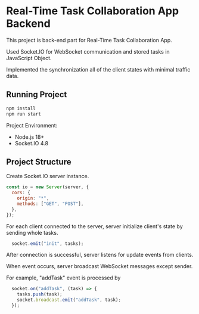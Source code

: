 # Real-Time Task Collaboration App Backend

This project is back-end part for Real-Time Task Collaboration App.

Used Socket.IO for WebSocket communication and stored tasks in JavaScript Object.

Implemented the synchronization all of the client states with minimal traffic data.

## Running Project

```bash
npm install
npm run start
```

Project Environment:

- Node.js 18+
- Socket.IO 4.8

## Project Structure

Create Socket.IO server instance.

```javascript
const io = new Server(server, {
  cors: {
    origin: "*",
    methods: ["GET", "POST"],
  },
});
```

For each client connected to the server, server initialize client's state by sending whole tasks.

```javascript
  socket.emit("init", tasks);
```

After connection is successful, server listens for update events from clients.

When event occurs, server broadcast WebSocket messages except sender.

For example, "addTask" event is processed by

```javascript
  socket.on("addTask", (task) => {
    tasks.push(task);
    socket.broadcast.emit("addTask", task);
  });
```

